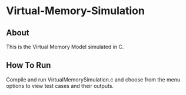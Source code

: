 # Virtual-Memory-Simulation
## About
This is the Virtual Memory Model simulated in C.

## How To Run
Compile and run VirtualMemorySimulation.c and choose from the menu options to view test cases and their outputs.
